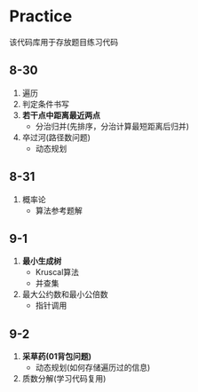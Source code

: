 # Practice
该代码库用于存放题目练习代码
## 8-30
1. 遍历
2. 判定条件书写
3. **若干点中距离最近两点**
   - 分治归并(先排序，分治计算最短距离后归并)
4. 卒过河(路径数问题)
   - 动态规划
## 8-31
1. 概率论
   - 算法参考题解
## 9-1
1. **最小生成树**
   - Kruscal算法
   - 并查集
2. 最大公约数和最小公倍数
   - 指针调用
## 9-2
1. **采草药(01背包问题)**
   - 动态规划(如何存储遍历过的信息)
2. 质数分解(学习代码复用)